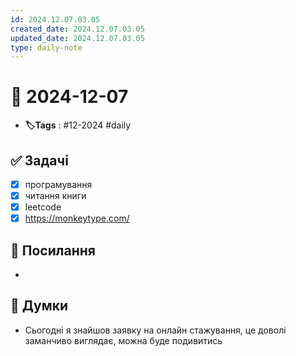 ```yaml
---
id: 2024.12.07.03.05
created_date: 2024.12.07.03.05
updated_date: 2024.12.07.03.05
type: daily-note
---
```


# 📅 2024-12-07
- **🏷️Tags** : #12-2024 #daily 
## ✅ Задачі
- [x]  програмування
- [x] читання книги
- [x] leetcode
- [x] https://monkeytype.com/
## 🔗 Посилання
- 
## 🧠 Думки
- Сьогодні я знайшов заявку на онлайн стажування, це доволі заманчиво виглядає,  можна буде подивитись